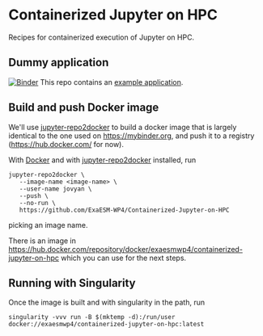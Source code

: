 # Containerized Jupyter on HPC

Recipes for containerized execution of Jupyter on HPC.

## Dummy application

[![Binder](https://mybinder.org/badge_logo.svg)](https://mybinder.org/v2/gh/ExaESM-WP4/Containerized-Jupyter-on-HPC/master?filepath=example_application%2Fdata_analysis.ipynb)
This repo contains an [example application](example_application/data_analysis.ipynb).

## Build and push Docker image

We'll use [jupyter-repo2docker](https://repo2docker.readthedocs.io/) to build a docker image that is largely identical to the one used on <https://mybinder.org>, and push it to a registry (https://hub.docker.com/ for now).

With [Docker](https://docs.docker.com/install/) and with [jupyter-repo2docker](https://repo2docker.readthedocs.io/en/latest/install.html) installed, run
```shell
jupyter-repo2docker \
   --image-name <image-name> \
   --user-name jovyan \
   --push \
   --no-run \
   https://github.com/ExaESM-WP4/Containerized-Jupyter-on-HPC
```
picking an image name.

There is an image in <https://hub.docker.com/repository/docker/exaesmwp4/containerized-jupyter-on-hpc> which you can use for the next steps.
 
## Running with Singularity

Once the image is built and with singularity in the path, run
```shell
singularity -vvv run -B $(mktemp -d):/run/user docker://exaesmwp4/containerized-jupyter-on-hpc:latest
```
